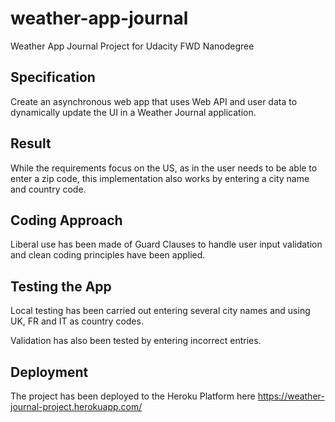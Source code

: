 # weather-app-journal
Weather App Journal Project for Udacity FWD Nanodegree

## Specification
Create an asynchronous web app that uses Web API and user data to dynamically update the UI in a Weather Journal application.

## Result

While the requirements focus on the US, as in the user needs to be able to enter a zip code, this implementation also works by entering a city name and country code. 

## Coding Approach

Liberal use has been made of Guard Clauses to handle user input validation and clean coding principles have
been applied.

## Testing the App

Local testing has been carried out entering several city names and using UK, FR and IT as country codes.

Validation has also been tested by entering incorrect entries.

## Deployment

The project has been deployed to the Heroku Platform here https://weather-journal-project.herokuapp.com/
